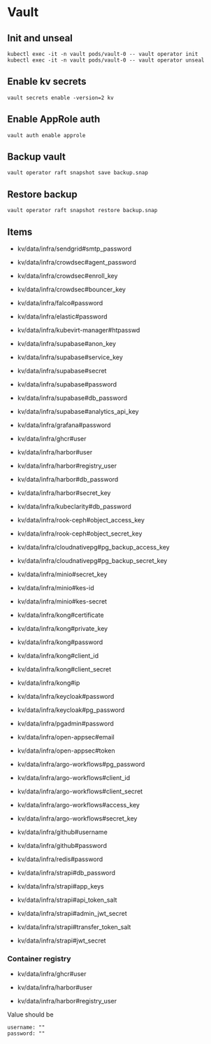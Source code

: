 # Vault

## Init and unseal

```
kubectl exec -it -n vault pods/vault-0 -- vault operator init
kubectl exec -it -n vault pods/vault-0 -- vault operator unseal
```

## Enable kv secrets

```
vault secrets enable -version=2 kv
```

## Enable AppRole auth

```
vault auth enable approle
```

## Backup vault

```
vault operator raft snapshot save backup.snap
```

## Restore backup

```
vault operator raft snapshot restore backup.snap
```

## Items

- kv/data/infra/sendgrid#smtp_password

- kv/data/infra/crowdsec#agent_password
- kv/data/infra/crowdsec#enroll_key
- kv/data/infra/crowdsec#bouncer_key

- kv/data/infra/falco#password

- kv/data/infra/elastic#password

- kv/data/infra/kubevirt-manager#htpasswd

- kv/data/infra/supabase#anon_key
- kv/data/infra/supabase#service_key
- kv/data/infra/supabase#secret
- kv/data/infra/supabase#password
- kv/data/infra/supabase#db_password
- kv/data/infra/supabase#analytics_api_key

- kv/data/infra/grafana#password

- kv/data/infra/ghcr#user

- kv/data/infra/harbor#user
- kv/data/infra/harbor#registry_user
- kv/data/infra/harbor#db_password
- kv/data/infra/harbor#secret_key

- kv/data/infra/kubeclarity#db_password

- kv/data/infra/rook-ceph#object_access_key
- kv/data/infra/rook-ceph#object_secret_key

- kv/data/infra/cloudnativepg#pg_backup_access_key
- kv/data/infra/cloudnativepg#pg_backup_secret_key

- kv/data/infra/minio#secret_key
- kv/data/infra/minio#kes-id
- kv/data/infra/minio#kes-secret

- kv/data/infra/kong#certificate
- kv/data/infra/kong#private_key
- kv/data/infra/kong#password
- kv/data/infra/kong#client_id
- kv/data/infra/kong#client_secret
- kv/data/infra/kong#ip

- kv/data/infra/keycloak#password
- kv/data/infra/keycloak#pg_password

- kv/data/infra/pgadmin#password

- kv/data/infra/open-appsec#email
- kv/data/infra/open-appsec#token

- kv/data/infra/argo-workflows#pg_password
- kv/data/infra/argo-workflows#client_id
- kv/data/infra/argo-workflows#client_secret
- kv/data/infra/argo-workflows#access_key
- kv/data/infra/argo-workflows#secret_key

- kv/data/infra/github#username
- kv/data/infra/github#password

- kv/data/infra/redis#password

- kv/data/infra/strapi#db_password
- kv/data/infra/strapi#app_keys
- kv/data/infra/strapi#api_token_salt
- kv/data/infra/strapi#admin_jwt_secret
- kv/data/infra/strapi#transfer_token_salt
- kv/data/infra/strapi#jwt_secret

<!-- - kv/data/infra/rabbitmq#username
- kv/data/infra/rabbitmq#password -->

### Container registry

- kv/data/infra/ghcr#user

- kv/data/infra/harbor#user
- kv/data/infra/harbor#registry_user

Value should be

```
username: ""
password: ""
```
